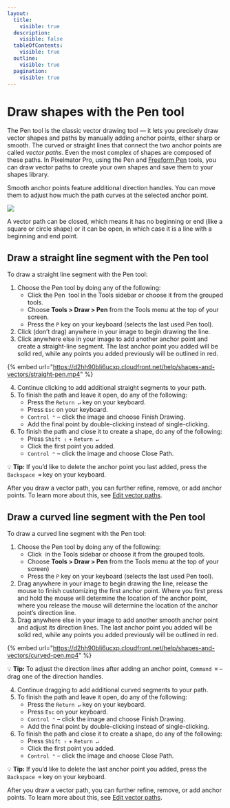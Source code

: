 ```yaml
---
layout:
  title:
    visible: true
  description:
    visible: false
  tableOfContents:
    visible: true
  outline:
    visible: true
  pagination:
    visible: true
---
```


# Draw shapes with the Pen tool

The Pen tool is the classic vector drawing tool — it lets you precisely draw vector shapes and paths by manually adding anchor points, either sharp or smooth. The curved or straight lines that connect the two anchor points are called _vector paths_. Even the most complex of shapes are composed of these paths. In Pixelmator Pro, using the Pen and [Freeform Pen](https://www.pixelmator.com/support/guide/pixelmator-pro/1325) tools, you can draw vector paths to create your own shapes and save them to your shapes library.&#x20;

Smooth anchor points feature additional direction handles. You can move them to adjust how much the path curves at the selected anchor point.&#x20;

![](https://help.pixelmator.com/pixelmator-pro/3.5/assets/English/1596022063000.png)

A vector path can be closed, which means it has no beginning or end (like a square or circle shape) or it can be open, in which case it is a line with a beginning and end point.

## Draw a straight line segment with the Pen tool

To draw a straight line segment with the Pen tool:

1. Choose the Pen tool by doing any of the following:
   * Click the Pen <img src="https://help.pixelmator.com/pixelmator-pro/3.5/assets/English/1580999700000.png" alt="" data-size="line"> tool in the Tools sidebar or choose it from the grouped tools.
   * Choose **Tools > Draw > Pen** from the Tools menu at the top of your screen.
   * Press the `P` key on your keyboard (selects the last used Pen tool).
2. Click (don’t drag) anywhere in your image to begin drawing the line.
3. Click anywhere else in your image to add another anchor point and create a straight-line segment. The last anchor point you added will be solid red, while any points you added previously will be outlined in red.

{% embed url="https://d2hh90bli6ucxp.cloudfront.net/help/shapes-and-vectors/straight-pen.mp4" %}

4. Continue clicking to add additional straight segments to your path.
5. To finish the path and leave it open, do any of the following:
   * Press the `Return ↵` key on your keyboard.
   * Press `Esc` on your keyboard.
   * `Control ⌃` – click the image and choose Finish Drawing.
   * Add the final point by double-clicking instead of single-clicking.
6. To finish the path and close it to create a shape, do any of the following:
   * Press `Shift ⇧` + `Return ↵`
   * Click the first point you added.
   * `Control ⌃` – click the image and choose Close Path.

:bulb: **Tip:** If you’d like to delete the anchor point you last added, press the `Backspace ⌫` key on your keyboard.

After you draw a vector path, you can further refine, remove, or add anchor points. To learn more about this, see [Edit vector paths](https://www.pixelmator.com/support/guide/pixelmator-pro/777).

## Draw a curved line segment with the Pen tool

To draw a curved line segment with the Pen tool:

1. Choose the Pen tool by doing any of the following:
   * Click <img src="https://help.pixelmator.com/pixelmator-pro/3.5/assets/English/1580999700000.png" alt="" data-size="line"> in the Tools sidebar or choose it from the grouped tools.
   * Choose **Tools > Draw > Pen** from the Tools menu at the top of your screen)
   * Press the `P` key on your keyboard (selects the last used Pen tool).
2. Drag anywhere in your image to begin drawing the line, release the mouse to finish customizing the first anchor point. Where you first press and hold the mouse will determine the location of the anchor point, where you release the mouse will determine the location of the anchor point’s direction line.
3. Drag anywhere else in your image to add another smooth anchor point and adjust its direction lines. The last anchor point you added will be solid red, while any points you added previously will be outlined in red.

{% embed url="https://d2hh90bli6ucxp.cloudfront.net/help/shapes-and-vectors/curved-pen.mp4" %}

&#x20;:bulb: **Tip:** To adjust the direction lines after adding an anchor point, `Command ⌘` – drag one of the direction handles.

4. Continue dragging to add additional curved segments to your path.
5. To finish the path and leave it open, do any of the following:
   * Press the `Return ↵` key on your keyboard.
   * Press `Esc` on your keyboard.
   * `Control ⌃` – click the image and choose Finish Drawing.
   * Add the final point by double-clicking instead of single-clicking.
6. To finish the path and close it to create a shape, do any of the following:
   * Press `Shift ⇧` + `Return ↵`
   * Click the first point you added.
   * `Control ⌃` – click the image and choose Close Path.

:bulb: **Tip:** If you’d like to delete the last anchor point you added, press the `Backspace ⌫` key on your keyboard.

After you draw a vector path, you can further refine, remove, or add anchor points. To learn more about this, see [Edit vector paths](https://www.pixelmator.com/support/guide/pixelmator-pro/777).
